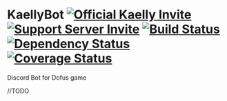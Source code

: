 # KaellyBot [![Official Kaelly Invite](https://img.shields.io/badge/Add-KaellyBOT-0199FE.svg?style=flat)](https://discordapp.com/oauth2/authorize?&client_id=202916641414184960&scope=bot) [![Support Server Invite](https://img.shields.io/badge/Join-KaellyBOT%20Support-7289DA.svg?style=flat)](https://discord.gg/CyJCFDk) [![Build Status](https://travis-ci.org/Kaysoro/KaellyBot.svg?branch=master)](https://travis-ci.org/Kaysoro/KaellyBot) [![Dependency Status](https://www.versioneye.com/user/projects/587eb975452b8300313609ee/badge.svg?style=flat)](https://www.versioneye.com/user/projects/587eb975452b8300313609ee) [![Coverage Status](https://coveralls.io/repos/github/Kaysoro/KaellyBot/badge.svg?branch=master)](https://coveralls.io/github/Kaysoro/KaellyBot?branch=master)
Discord Bot for Dofus game

//TODO
